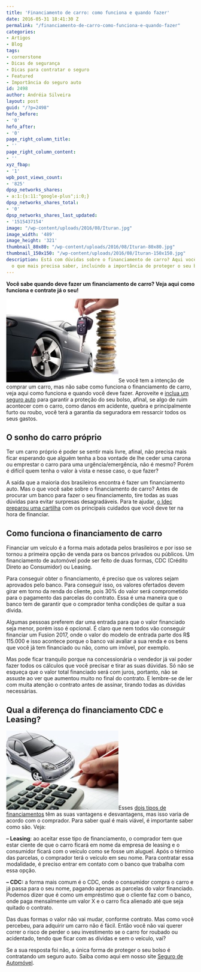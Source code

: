 ```yaml
---
title: 'Financiamento de carro: como funciona e quando fazer'
date: 2016-05-31 18:41:30 Z
permalink: "/financiamento-de-carro-como-funciona-e-quando-fazer"
categories:
- Artigos
- Blog
tags:
- cornerstone
- Dicas de segurança
- Dicas para contratar o seguro
- Featured
- Importância do seguro auto
id: 2498
author: Andréia Silveira
layout: post
guid: "/?p=2498"
hefo_before:
- '0'
hefo_after:
- '0'
page_right_column_title:
- ''
page_right_column_content:
- ''
xyz_fbap:
- '1'
wpb_post_views_count:
- '825'
dpsp_networks_shares:
- a:1:{s:11:"google-plus";i:0;}
dpsp_networks_shares_total:
- '0'
dpsp_networks_shares_last_updated:
- '1515437154'
image: "/wp-content/uploads/2016/08/Ituran.jpg"
image_width: '489'
image_height: '321'
thumbnail_80x80: "/wp-content/uploads/2016/08/Ituran-80x80.jpg"
thumbnail_150x150: "/wp-content/uploads/2016/08/Ituran-150x150.jpg"
description: Está com dúvidas sobre o financiamento de carro? Aqui você encontra tudo
  o que mais precisa saber, incluindo a importância de proteger o seu bem.
---
```


**Você sabe quando deve fazer um financiamento de carro? Veja aqui como funciona e contrate já o seu!**

<a href="/wp-content/uploads/2016/05/Financiamento-de-carro.jpg" rel="attachment wp-att-2499"><img class="alignleft wp-image-2499 size-medium" title="Financiamento de carro: como funciona e quando fazer " src="/wp-content/uploads/2016/05/Financiamento-de-carro-300x223.jpg" alt="Financiamento de carro: como funciona e quando fazer " width="300" height="223" /></a>Se você tem a intenção de comprar um carro, mas não sabe como funciona o financiamento de carro, veja aqui como funciona e quando você deve fazer. Aproveite e <a href="/seguro-financiamento-carro" target="_blank">inclua um seguro auto</a> para garantir a proteção do seu bolso, afinal, se algo de ruim acontecer com o carro, como danos em acidente, quebra e principalmente furto ou roubo, você terá a garantia da seguradora em ressarcir todos os seus gastos.

## O sonho do carro próprio

Ter um carro próprio é poder se sentir mais livre, afinal, não precisa mais ficar esperando que alguém tenha a boa vontade de lhe ceder uma carona ou emprestar o carro para uma urgência/emergência, não é mesmo? Porém é difícil quem tenha o valor à vista e nesse caso, o que fazer?

A saída que a maioria dos brasileiros encontra é fazer um financiamento auto. Mas o que você sabe sobre o financiamento de carro? Antes de procurar um banco para fazer o seu financiamento, tire todas as suas dúvidas para evitar surpresas desagradáveis. Para te ajudar, <a href="http://www.idec.org.br/pdf/cartilha-financiamento-de-veiculos.pdf" target="_blank">o Idec preparou uma cartilha</a> com os principais cuidados que você deve ter na hora de financiar.

## Como funciona o financiamento de carro

Financiar um veículo é a forma mais adotada pelos brasileiros e por isso se tornou a primeira opção de venda para os bancos privados ou públicos. Um financiamento de automóvel pode ser feito de duas formas, CDC (Crédito Direto ao Consumidor) ou Leasing.

Para conseguir obter o financiamento, é preciso que os valores sejam aprovados pelo banco. Para conseguir isso, os valores ofertados devem girar em torno da renda do cliente, pois 30% do valor será comprometido para o pagamento das parcelas do contrato. Essa é uma maneira que o banco tem de garantir que o comprador tenha condições de quitar a sua dívida.

Algumas pessoas preferem dar uma entrada para que o valor financiado seja menor, porém isso é opcional. É claro que nem todos vão conseguir financiar um Fusion 2017, onde o valor do modelo de entrada parte dos R$ 115.000 e isso acontece porque o banco vai avaliar a sua renda e os bens que você já tem financiado ou não, como um imóvel, por exemplo.

Mas pode ficar tranquilo porque na concessionária o vendedor já vai poder fazer todos os cálculos que você precisar e tirar as suas dúvidas. Só não se esqueça que o valor total financiado será com juros, portanto, não se assuste ao ver que aumentou muito no final do contrato. E lembre-se de ler com muita atenção o contrato antes de assinar, tirando todas as dúvidas necessárias.

## Qual a diferença do financiamento CDC e Leasing?

<a href="/wp-content/uploads/2016/05/Financiamento-de-carro2.jpg" rel="attachment wp-att-2500"><img class="alignleft wp-image-2500 size-medium" title="Financiamento de carro: como funciona e quando fazer " src="/wp-content/uploads/2016/05/Financiamento-de-carro2-300x211.jpg" alt="Financiamento de carro: como funciona e quando fazer " width="300" height="211" /></a>Esses <a href="/tipos-financiamento-carro" target="_blank">dois tipos de financiamentos</a> têm as suas vantagens e desvantagens, mas isso varia de acordo com o comprador. Para saber qual é mais viável, é importante saber como são. Veja:

**&#8211; Leasing**: ao aceitar esse tipo de financiamento, o comprador tem que estar ciente de que o carro ficará em nome da empresa de leasing e o consumidor ficará com o veículo como se fosse um aluguel. Após o término das parcelas, o comprador terá o veículo em seu nome. Para contratar essa modalidade, é preciso entrar em contato com o banco que trabalha com essa opção.

**&#8211; CDC:** a forma mais comum é o CDC, onde o consumidor compra o carro e já passa para o seu nome, pagando apenas as parcelas do valor financiado. Podemos dizer que é como um empréstimo que o cliente faz com o banco, onde paga mensalmente um valor X e o carro fica alienado até que seja quitado o contrato.

Das duas formas o valor não vai mudar, conforme contrato. Mas como você percebeu, para adquirir um carro não é fácil. Então você não vai querer correr o risco de perder o seu investimento se o carro for roubado ou acidentado, tendo que ficar com as dívidas e sem o veículo, vai?

Se a sua resposta foi não, a única forma de proteger o seu bolso é contratando um seguro auto. Saiba como aqui em nosso site <a href="/" target="_blank">Seguro de Automóvel</a>.